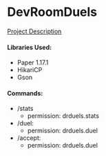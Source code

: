 # DevRoomDuels
[Project Description](https://docs.google.com/document/d/1VX6dKjdMWgDAYqY__AbHXJv7ixRaU3uKjA9tl1Apvf0/edit#)

#### Libraries Used:
- Paper 1.17.1
- HikariCP
- Gson

#### Commands:
- /stats
  - permission: drduels.stats
- /duel:
  - permission: drduels.duel
- /accept:
  - permission: drduels.duel